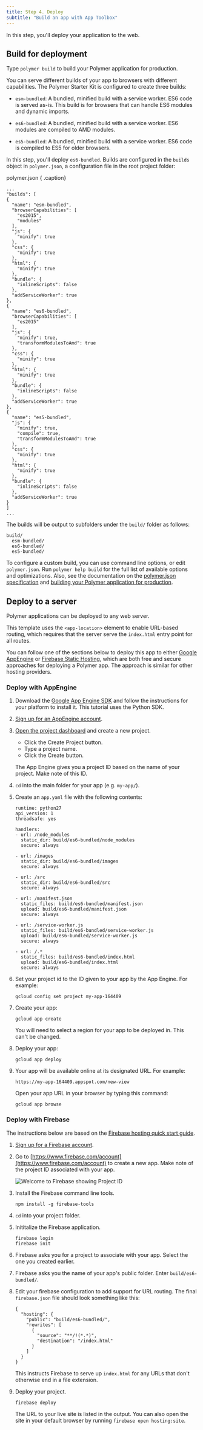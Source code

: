 ```yaml
---
title: Step 4. Deploy
subtitle: "Build an app with App Toolbox"
---
```


<!-- toc -->

In this step, you'll deploy your application to the web.

## Build for deployment

Type `polymer build` to build your Polymer application for production. 

You can serve different builds of your app to browsers with different capabilities. The Polymer Starter Kit is configured to create three builds:

* `esm-bundled`: A bundled, minified build with a service worker. ES6 code is served as-is. This build is for browsers that can handle ES6 modules and dynamic imports.

* `es6-bundled`: A bundled, minified build with a service worker. ES6 modules are compiled to AMD modules.

* `es5-bundled`: A bundled, minified build with a service worker. ES6 code is compiled to ES5 for older browsers.

In this step, you'll deploy `es6-bundled`. Builds are configured in the `builds` object in `polymer.json`, a configuration file in the root project folder:

polymer.json { .caption}

```
...
"builds": [
{
  "name": "esm-bundled",
  "browserCapabilities": [
    "es2015",
    "modules"
  ],
  "js": {
    "minify": true
  },
  "css": {
    "minify": true
  },
  "html": {
    "minify": true
  },
  "bundle": {
    "inlineScripts": false
  },
  "addServiceWorker": true
},
{
  "name": "es6-bundled",
  "browserCapabilities": [
    "es2015"
  ],
  "js": {
    "minify": true,
    "transformModulesToAmd": true
  },
  "css": {
    "minify": true
  },
  "html": {
    "minify": true
  },
  "bundle": {
    "inlineScripts": false
  },
  "addServiceWorker": true
},
{
  "name": "es5-bundled",
  "js": {
    "minify": true,
    "compile": true,
    "transformModulesToAmd": true
  },
  "css": {
    "minify": true
  },
  "html": {
    "minify": true
  },
  "bundle": {
    "inlineScripts": false
  },
  "addServiceWorker": true
}
]
...
```

The builds will be output to subfolders under the `build/` folder as follows:

    build/
      esm-bundled/
      es6-bundled/
      es5-bundled/

To configure a custom build, you can use command line options, or edit `polymer.json`. Run `polymer help build` for the full list of available options and optimizations. Also, see the documentation on the [polymer.json specification](/{{{polymer_version_dir}}}/docs/tools/polymer-json) and [building your Polymer application for production](/{{{polymer_version_dir}}}/toolbox/build-for-production).

## Deploy to a server

Polymer applications can be deployed to any web server.

This template uses the `<app-location>` element to enable URL-based routing,
which requires that the server serve the `index.html` entry point for all
routes.

You can follow one of the sections below to deploy this app to either
[Google AppEngine](https://cloud.google.com/appengine) or [Firebase
Static Hosting](https://www.firebase.com/docs/hosting/), which are both free and
secure approaches for deploying a Polymer app.  The approach
is similar for other hosting providers.

### Deploy with AppEngine

1.  Download the [Google App Engine SDK](https://cloud.google.com/appengine/downloads)
and follow the instructions for your platform to install it. This tutorial uses the Python SDK.

1.  [Sign up for an AppEngine account](https://cloud.google.com/appengine).

1.  [Open the project dashboard](https://console.cloud.google.com/iam-admin/projects)
and create a new project.

    * Click the Create Project button.
    * Type a project name.
    * Click the Create button.
    
    The App Engine gives you a project ID based on the name of your project.
    Make note of this ID.

1.  `cd` into the main folder for your app (e.g. `my-app/`).

1. Create an `app.yaml` file with the following contents:

    ```
    runtime: python27
    api_version: 1
    threadsafe: yes

    handlers:
    - url: /node_modules
      static_dir: build/es6-bundled/node_modules
      secure: always

    - url: /images
      static_dir: build/es6-bundled/images
      secure: always

    - url: /src
      static_dir: build/es6-bundled/src
      secure: always

    - url: /manifest.json
      static_files: build/es6-bundled/manifest.json
      upload: build/es6-bundled/manifest.json
      secure: always

    - url: /service-worker.js
      static_files: build/es6-bundled/service-worker.js
      upload: build/es6-bundled/service-worker.js
      secure: always

    - url: /.*
      static_files: build/es6-bundled/index.html
      upload: build/es6-bundled/index.html
      secure: always
    ```

1. Set your project id to the ID given to your app by the App Engine. For example:
   
       gcloud config set project my-app-164409

1. Create your app:
   
       gcloud app create
     
   You will need to select a region for your app to be deployed in. This can't be changed.

1. Deploy your app:
   
       gcloud app deploy

1. Your app will be available online at its designated URL. For example:
   
       https://my-app-164409.appspot.com/new-view
   
   Open your app URL in your browser by typing this command:
   
       gcloud app browse

### Deploy with Firebase

The instructions below are based on the [Firebase hosting quick start
guide](https://www.firebase.com/docs/hosting/quickstart.html).

1.  [Sign up for a Firebase account](https://www.firebase.com/signup/).

1.  Go to [https://www.firebase.com/account](https://www.firebase.com/account) to create a new app. Make note of the project ID associated with your app.

    ![Welcome to Firebase showing Project ID](/images/2.0/toolbox/welcome-firebase.png)

1.  Install the Firebase command line tools.

        npm install -g firebase-tools

1.  `cd` into your project folder.

1.  Inititalize the Firebase application.

        firebase login
        firebase init

1.  Firebase asks you for a project to associate with your app. Select the one you created earlier.

1.  Firebase asks you the name of your app's public folder. Enter `build/es6-bundled/`.

1.  Edit your firebase configuration to add support for URL routing. The final
    `firebase.json` file should look something like this:
	
    ```
    {
      "hosting": {
        "public": "build/es6-bundled/",
        "rewrites": [
          {
            "source": "**/!(*.*)",
            "destination": "/index.html"
          }
        ]
      }
    }
    ```	

    This instructs Firebase to serve up `index.html` for any URLs that don't
    otherwise end in a file extension.

1. Deploy your project.
   
       firebase deploy
   
   The URL to your live site is listed in the output. You can also open
   the site in your default browser by running `firebase open hosting:site`.

